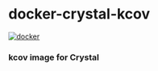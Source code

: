 # docker-crystal-kcov

[![docker](https://github.com/charlesrocket/docker-crystal-kcov/actions/workflows/build.yml/badge.svg?branch=master)](https://github.com/charlesrocket/docker-crystal-kcov/actions/workflows/build.yml)

### kcov image for Crystal
